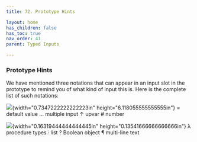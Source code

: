 ```yaml
---
title: 72. Prototype Hints

layout: home
has_children: false
has_toc: true
nav_order: 41
parent: Typed Inputs

---
```


### Prototype Hints

We have mentioned three notations that can appear in an input slot in
the prototype to remind you of what kind of input this is. Here is the
complete list of such notations:

![](image685.png){width="0.7347222222222223in" height="6.118055555555555in"\}
= default value ... multiple input ↑ upvar
\# number

![](image686.png){width="0.16319444444444445in" height="0.13541666666666666in"\}
λ procedure types ⫶ list ? Boolean object
¶ multi-line text

